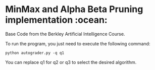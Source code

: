 <h1>MinMax and Alpha Beta Pruning implementation :ocean:</h1>

<p>Base Code from the Berkley Artificial Intelligence Course.</p> 

<p>To run the program, you just need to execute the following command:</p>

```
python autograder.py -q q1
```

<p>You can replace q1 for q2 or q3 to select the desired algorithm.</p>
